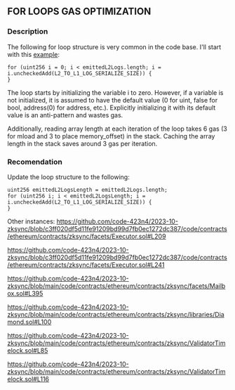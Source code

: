 ## FOR LOOPS GAS OPTIMIZATION

### Description

The following for loop structure is very common in the code base. 
I'll start with this [example](https://github.com/code-423n4/2023-10-zksync/blob/c3ff020df5d11fe91209bd99d7fb0ec1272dc387/code/contracts/ethereum/contracts/zksync/facets/Executor.sol#L123):

~~~
for (uint256 i = 0; i < emittedL2Logs.length; i = i.uncheckedAdd(L2_TO_L1_LOG_SERIALIZE_SIZE)) {
}
~~~

The loop starts by initializing the variable i to zero. However, if a variable is not initialized, it is assumed to have the default value (0 for uint, false for bool, address(0) for address, etc.). Explicitly initializing it with its default value is an anti-pattern and wastes gas.

Additionally, reading array length at each iteration of the loop takes 6 gas (3 for mload and 3 to place memory_offset) in the stack. Caching the array length in the stack saves around 3 gas per iteration.


### Recomendation
Update the loop structure to the following:

~~~
uint256 emittedL2LogsLength = emittedL2Logs.length;
for (uint256 i; i < emittedL2LogsLength; i = i.uncheckedAdd(L2_TO_L1_LOG_SERIALIZE_SIZE)) {
}
~~~

Other instances:
https://github.com/code-423n4/2023-10-zksync/blob/c3ff020df5d11fe91209bd99d7fb0ec1272dc387/code/contracts/ethereum/contracts/zksync/facets/Executor.sol#L209

https://github.com/code-423n4/2023-10-zksync/blob/c3ff020df5d11fe91209bd99d7fb0ec1272dc387/code/contracts/ethereum/contracts/zksync/facets/Executor.sol#L241

https://github.com/code-423n4/2023-10-zksync/blob/main/code/contracts/ethereum/contracts/zksync/facets/Mailbox.sol#L395

https://github.com/code-423n4/2023-10-zksync/blob/main/code/contracts/ethereum/contracts/zksync/libraries/Diamond.sol#L100

https://github.com/code-423n4/2023-10-zksync/blob/main/code/contracts/ethereum/contracts/zksync/ValidatorTimelock.sol#L85

https://github.com/code-423n4/2023-10-zksync/blob/main/code/contracts/ethereum/contracts/zksync/ValidatorTimelock.sol#L116
